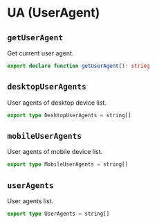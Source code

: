 # UA (UserAgent)

## `getUserAgent`

Get current user agent.

```ts
export declare function getUserAgent(): string
```

## `desktopUserAgents`

User agents of desktop device list.

```ts
export type DesktopUserAgents = string[]
```

## `mobileUserAgents`

User agents of mobile device list.

```ts
export type MobileUserAgents = string[]
```

## `userAgents`

User agents list.

```ts
export type UserAgents = string[]
```

